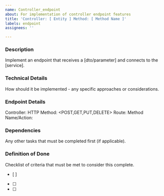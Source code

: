 ```yaml
---
name: Controller_endpoint
about: For implementation of controller endpoint features
title: 'Controller: [ Entity ] Method: [ Method Name ]'
labels: endpoint
assignees: ''

---
```


### Description
Implement an endpoint that receives a [dto/parameter] and connects to the [service].

### Technical Details
How should it be implemented -  any specific approaches or considerations.

### Endpoint Details
Controller: <ControllerName>
HTTP Method: <POST,GET,PUT,DELETE>
Route: <Route>
Method Name/Action: <ActionName>

### Dependencies
Any other tasks that must be completed first (if applicable).

### Definition of Done
Checklist of criteria that must be met to consider this complete.
- [ ]
- [ ]
- [ ]
